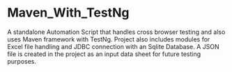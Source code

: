 # Maven_With_TestNg
A standalone Automation Script that handles cross browser testing and also uses Maven framework with TestNg. Project also includes modules for Excel file handling and JDBC connection with an Sqlite Database. A JSON file is created in the project as an input data sheet for future testing purposes.
